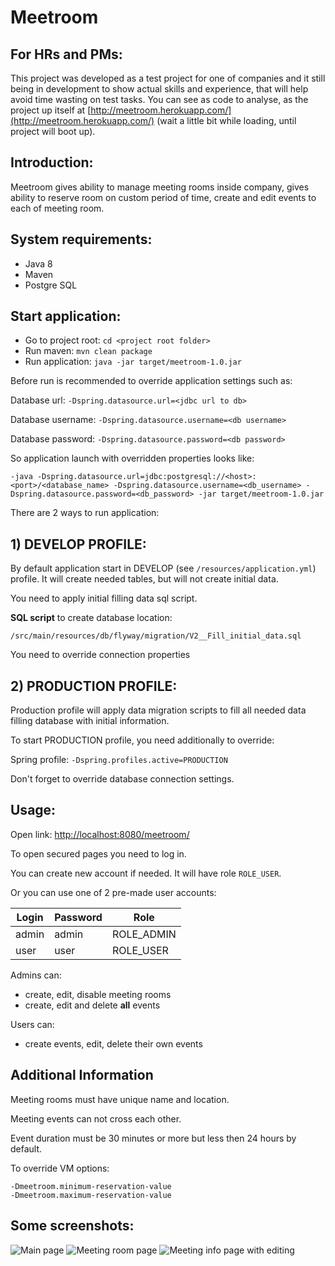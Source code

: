 # Meetroom 

## For HRs and PMs:

This project was developed as a test project for one of companies and it still being in development to show actual skills and experience, that will help avoid time wasting on test tasks. You can see as code to analyse, as the project up itself at [http://meetroom.herokuapp.com/](http://meetroom.herokuapp.com/) (wait a little bit while loading, until project will boot up). 

## Introduction:

Meetroom gives ability to manage meeting rooms inside company,
gives ability to reserve room on custom period of time, create and edit events to each of meeting room.

## System requirements:

- Java 8
- Maven
- Postgre SQL

## Start application:

- Go to project root: `cd <project root folder>`
- Run maven: `mvn clean package`
- Run application: `java -jar target/meetroom-1.0.jar`

Before run is recommended to override application settings such as:

Database url: `-Dspring.datasource.url=<jdbc url to db>`

Database username: `-Dspring.datasource.username=<db username>`

Database password: `-Dspring.datasource.password=<db password>`

So application launch with overridden properties looks like:

```
-java -Dspring.datasource.url=jdbc:postgresql://<host>:<port>/<database_name> -Dspring.datasource.username=<db_username> -Dspring.datasource.password=<db_password> -jar target/meetroom-1.0.jar
```

 

There are 2 ways to run application:

## 1) DEVELOP PROFILE:

By default application start in DEVELOP (see `/resources/application.yml`) profile. It will create needed tables, but will not create initial data. 

You need to apply initial filling data sql script.

**SQL script** to create database location:

```
/src/main/resources/db/flyway/migration/V2__Fill_initial_data.sql
```

You need to override connection properties

## 2) PRODUCTION PROFILE:

Production profile will apply data migration scripts to fill all needed data filling database with initial information.

To start PRODUCTION profile, you need additionally to override:

Spring profile: `-Dspring.profiles.active=PRODUCTION`

Don't forget to override database connection settings.

## Usage:

Open link: [http://localhost:8080/meetroom/](http://localhost:8080/meetroom/)

To open secured pages you need to log in.

You can create new account if needed. It will have role `ROLE_USER`.

Or you can use one of 2 pre-made user accounts:

| Login | Password | Role       |
| ----- | -------- | ---------- |
| admin | admin    | ROLE_ADMIN |
| user  | user     | ROLE_USER  |

Admins can:

- create, edit, disable meeting rooms
- create, edit and delete **all** events

Users can:

- create events, edit, delete their own events



## Additional Information

Meeting rooms must have unique name and location.

Meeting events can not cross each other.

Event duration must be 30 minutes or more but less then 24 hours by default.

To override VM options:

```
-Dmeetroom.minimum-reservation-value
-Dmeetroom.maximum-reservation-value
```

## Some screenshots:

![Main page](https://i.postimg.cc/V6tKLXw8/image.png)
![Meeting room page](https://i.postimg.cc/CKTBp8cD/image.png)
![Meeting info page with editing](https://i.postimg.cc/hth6RzXS/image.png)
